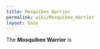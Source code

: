 ```yaml
---
title: Mosquibee Warrior
permalink: wiki/Mosquibee_Warrior
layout: base
---
```


The **Mosquibee Warrior** is
